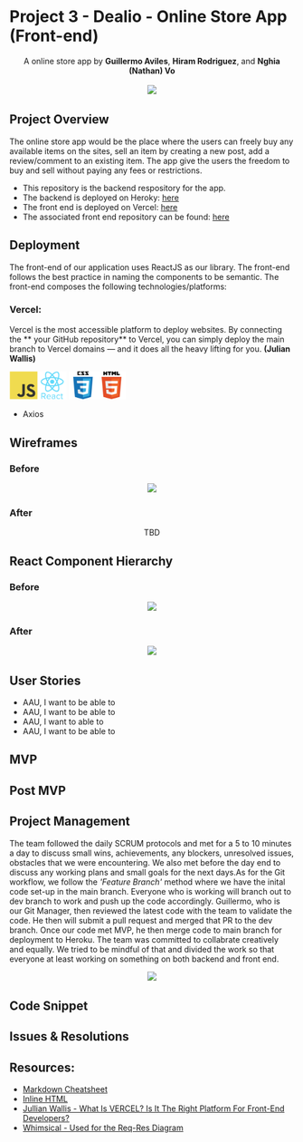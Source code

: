# Project 3 - Dealio - Online Store App (Front-end)
<div align="center">A online store app by <strong>Guillermo Aviles</strong>, <strong>Hiram Rodriguez</strong>, and <strong>Nghia (Nathan) Vo</strong>
<br></br>
<img src="https://user-images.githubusercontent.com/114704720/206938631-ff29447f-2f0c-4553-a77e-9738139ff8e2.png"/>
</div>

## Project Overview

The online store app would be the place where the users can freely buy any available items on the sites, sell an item by creating a new post, add a review/comment to an existing item. The app give the users the freedom to buy and sell without paying any fees or restrictions.

+ This repository is the backend respository for the app.
+ The backend is deployed on Heroky: [here](https://online-store.herokuapp.com/api/online-store/)
+ The front end is deployed on Vercel: [here]()
+ The associated front end repository can be found: [here](https://github.com/guillermoaviles/online-store-fe)

## Deployment
The front-end of our application uses ReactJS as our library. The front-end follows the best practice in naming the components to be semantic. The front-end composes the following technologies/platforms:

### Vercel:
Vercel is the most accessible platform to deploy websites. By connecting the ** your GitHub repository** to Vercel, you can simply deploy the main branch to Vercel domains — and it does all the heavy lifting for you. **(Julian Wallis)**

<img src="https://raw.githubusercontent.com/devicons/devicon/master/icons/javascript/javascript-original.svg" width=10% height=10%><img src="https://raw.githubusercontent.com/devicons/devicon/master/icons/react/react-original-wordmark.svg" width=10% height=10%> <img src="https://raw.githubusercontent.com/devicons/devicon/master/icons/css3/css3-original-wordmark.svg" width=10% height=10%><img src="https://raw.githubusercontent.com/devicons/devicon/master/icons/html5/html5-original-wordmark.svg" width=10% height=10%>
- Axios

## Wireframes
### Before
<div align="center">
<img src="https://media.git.generalassemb.ly/user/45455/files/b3d3114b-01f7-4d97-8d95-1f6aac2a14ec"/>
</div>

### After
<div align="center">TBD
</div>

## React Component Hierarchy
### Before
<div align="center">
<img src="https://user-images.githubusercontent.com/114704720/206966901-599ce162-ff7c-4d52-bd07-8b6338ae1cc8.png"/>
</div>


### After
<div align="center">
<img src="https://user-images.githubusercontent.com/114704720/206968678-a7b889fe-cc63-4ebb-832d-b53aaa6084c3.png"/>
</div>

## User Stories
+ AAU, I want to be able to 
+ AAU, I want to be able to 
+ AAU, I want to able to 
+ AAU, I want to be able to 

## MVP

## Post MVP

## Project Management
The team followed the daily SCRUM protocols and met for a 5 to 10 minutes a day to discuss small wins, achievements, any blockers, unresolved issues, obstacles that we were encountering. We also met before the day end to discuss any working plans and small goals for the next days.As for the Git workflow, we follow the *'Feature Branch'* method where we have the inital code set-up in the main branch. Everyone who is working will branch out to dev branch to work and push up the code accordingly. Guillermo, who is our Git Manager, then reviewed the latest code with the team to validate the code. He then will submit a pull request and merged that PR to the dev branch. Once our code met MVP, he then merge code to main branch for deployment to Heroku. The team was committed to collabrate creatively and equally. We tried to be mindful of that and divided the work so that everyone at least working on something on both backend and front end.

<div align="center">
<img src="https://user-images.githubusercontent.com/114704720/206955919-a8dbd9d1-3a2c-4e1d-bb16-b626883ce46c.png"/>
</div>

## Code Snippet

## Issues & Resolutions


## Resources:

+ [Markdown Cheatsheet](https://github.com/adam-p/markdown-here/wiki/Markdown-Cheatsheet)
+ [Inline HTML](https://stackoverflow.com/questions/12090472/how-do-i-center-an-image-in-the-readme-md-file-on-github)
+ [Jullian Wallis - What Is VERCEL? Is It The Right Platform For Front-End Developers?](https://webo.digital/blog/what-is-vercel-is-it-the-right-platform-for-front-end-developers/)
+ [Whimsical - Used for the Req-Res Diagram](https://whimsical.com)
